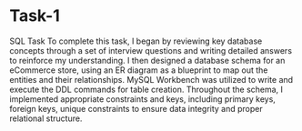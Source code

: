 # Task-1
SQL Task
To complete this task, I began by reviewing key database concepts through a set of interview questions and writing detailed answers to reinforce my understanding. 
I then designed a database schema for an eCommerce store, using an ER diagram as a blueprint to map out the entities and their relationships. 
MySQL Workbench was utilized to write and execute the DDL commands for table creation. Throughout the schema, I implemented appropriate constraints and keys, including primary keys, foreign keys, unique constraints to ensure data integrity and proper relational structure.
